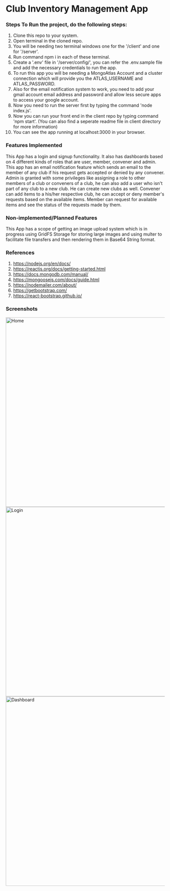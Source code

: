 # Club Inventory Management App

### Steps To Run the project, do the following steps:
1. Clone this repo to your system.
2. Open terminal in the cloned repo.
3. You will be needing two terminal windows one for the '/client' and one for '/server'.
4. Run command npm i in each of these terminal.
5. Create a '.env' file in '/server/config/', you can refer the .env.sample file and add the necessary credentials to run the app.
6. To run this app you will be needing a MongoAtlas Account and a cluster connection which will provide you the ATLAS_USERNAME and ATLAS_PASSWORD.
7. Also for the email notification system to work, you need to add your gmail account email address and password and allow less secure apps to access your google account.
8. Now you need to run the server first by typing the command 'node index.js'.
9. Now you can run your front end in the client repo by typing command 'npm start'. (You can also find a seperate readme file in client directory for more information)
10. You can see the app running at localhost:3000 in your browser.


### Features Implemented
This App has a login and signup functionality. 
It also has dashboards based on 4 different kinds of roles that are user, member, convener and admin.
This app has an email notification feature which sends an email to the member of any club if his request gets accepted or denied by any convener.
Admin is granted with some privileges like assigning a role to other members of a club or conveners of a club, he can also add a user who isn't part of any club to a new club. He can create new clubs as well.
Convener can add items to a his/her respective club, he can accept or deny member's requests based on the available items.
Member can request for available items and see the status of the requests made by them.

### Non-implemented/Planned Features
This App has a scope of getting an image upload system which is in progress using GridFS Storage for storing large images and using multer to facilitate file transfers and then rendering them in Base64 String format.

### References
1. https://nodejs.org/en/docs/
2. https://reactjs.org/docs/getting-started.html
3. https://docs.mongodb.com/manual/
4. https://mongoosejs.com/docs/guide.html
5. https://nodemailer.com/about/
6. https://getbootstrap.com/
7. https://react-bootstrap.github.io/

### Screenshots
<img width="600" alt="Home" src="https://user-images.githubusercontent.com/65703661/119985648-8cc17400-bfe0-11eb-958e-fc6f467c48b7.png">
<img width="600" alt="Login" src="https://user-images.githubusercontent.com/65703661/119985658-9054fb00-bfe0-11eb-9efc-60286399e063.png">
<img width="600" alt="Dashboard" src="https://user-images.githubusercontent.com/65703661/119985667-92b75500-bfe0-11eb-9287-1b85677e72f1.png">
